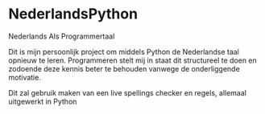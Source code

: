 # NederlandsPython
Nederlands Als Programmertaal

Dit is mijn persoonlijk project om middels Python de Nederlandse taal opnieuw te leren.
Programmeren stelt mij in staat dit structureel te doen en zodoende deze kennis beter te behouden vanwege de onderliggende motivatie.

Dit zal gebruik maken van een live spellings checker en regels, allemaal uitgewerkt in Python
